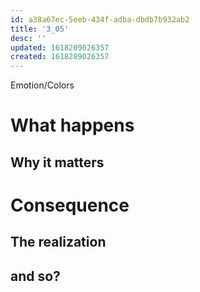 ```yaml
---
id: a38a67ec-5eeb-434f-adba-dbdb7b932ab2
title: '3_05'
desc: ''
updated: 1618209026357
created: 1618209026357
---
```

Emotion/Colors
>

# What happens


##  Why it matters


# Consequence

## The realization

## and so?
